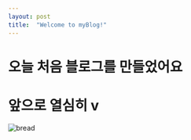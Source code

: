 ```yaml
---
layout: post
title:  "Welcome to myBlog!"
---
```


# 오늘 처음 블로그를 만들었어요 
# 앞으로 열심히 v

![bread](..\images\.2025-05-30-like\bread.JPG)
